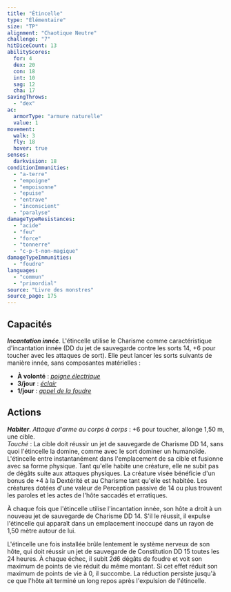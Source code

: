 ```yaml
---
title: "Étincelle"
type: "Élémentaire"
size: "TP"
alignment: "Chaotique Neutre"
challenge: "7"
hitDiceCount: 13
abilityScores:
  for: 4
  dex: 20
  con: 18
  int: 10
  sag: 12
  cha: 17
savingThrows:
  - "dex"
ac:
  armorType: "armure naturelle"
  value: 1
movement:
  walk: 3
  fly: 18
  hover: true
senses:
  darkvision: 18
conditionImmunities:
  - "a-terre"
  - "empoigne"
  - "empoisonne"
  - "epuise"
  - "entrave"
  - "inconscient"
  - "paralyse"
damageTypeResistances:
  - "acide"
  - "feu"
  - "force"
  - "tonnerre"
  - "c-p-t-non-magique"
damageTypeImmunities:
  - "foudre"
languages:
  - "commun"
  - "primordial"
source: "Livre des monstres"
source_page: 175
---
```

## Capacités
_**Incantation innée**_. L'étincelle utilise le Charisme comme caractéristique d'incantation innée (DD du jet de sauvegarde contre les sorts 14, +6 pour toucher avec les attaques de sort). Elle peut lancer les sorts suivants de manière innée, sans composantes matérielles :
* **À volonté** : [_poigne électrique_](/grimoire/poigne-electrique/)
* **3/jour** : [_éclair_](/grimoire/eclair/)
* **1/jour** : [_appel de la foudre_](/grimoire/appel-de-la-foudre/)

## Actions
_**Habiter**_. _Attaque d'arme au corps à corps_ : +6 pour toucher, allonge 1,50 m, une cible.  
_Touché_ : La cible doit réussir un jet de sauvegarde de Charisme DD 14, sans quoi l'étincelle la domine, comme avec le sort dominer un humanoïde. L'étincelle entre instantanément dans l'emplacement de sa cible et fusionne avec sa forme physique. Tant qu'elle habite une créature, elle ne subit pas de dégâts suite aux attaques physiques. La créature visée bénéficie d'un bonus de +4 à la Dextérité et au Charisme tant qu'elle est habitée. Les créatures dotées d'une valeur de Perception passive de 14 ou plus trouvent les paroles et les actes de l'hôte saccadés et erratiques.

À chaque fois que l'étincelle utilise l'incantation innée, son hôte a droit à un nouveau jet de sauvegarde de Charisme DD 14. S'il le réussit, il expulse l'étincelle qui apparaît dans un emplacement inoccupé dans un rayon de 1,50 mètre autour de lui.

L'étincelle une fois installée brûle lentement le système nerveux de son hôte, qui doit réussir un jet de sauvegarde de Constitution DD 15 toutes les 24 heures. À chaque échec, il subit 2d6 dégâts de foudre et voit son maximum de points de vie réduit du même montant. Si cet effet réduit son maximum de points de vie à 0, il succombe. La réduction persiste jusqu'à ce que l'hôte ait terminé un long repos après l'expulsion de l'étincelle.
